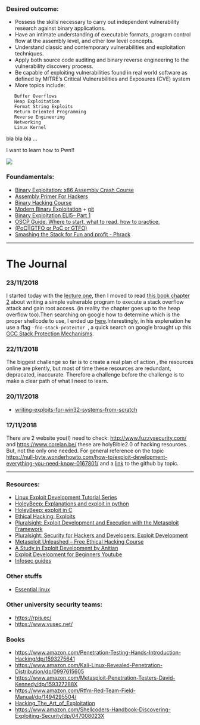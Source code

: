 ### Desired outcome:
- Possess the skills necessary to carry out independent vulnerability research
against binary applications.
- Have an intimate understanding of executable formats, program control flow at
the assembly level, and other low level concepts.
- Understand classic and contemporary vulnerabilities and exploitation techniques.
- Apply both source code auditing and binary reverse engineering to the
vulnerability discovery process.
- Be capable of exploiting vulnerabilities found in real world software as defined by
MITRE’s Critical Vulnerabilities and Exposures (CVE) system
- More topics include:
 ```
    Buffer Overflows
    Heap Exploitation
    Format String Exploits
    Return Oriented Programming
    Reverse Engineering
    Networking
    Linux Kernel
```
bla bla bla ... 

I want to learn how to Pwn!! 

![](https://vignette.wikia.nocookie.net/villains/images/4/4a/Wiki-logo.jpg)

### Foundamentals:
- [Binary Exploitation: x86 Assembly Crash Course](https://www.youtube.com/watch?v=75gBFiFtAb8)
- [Assembly Primer For Hackers ](https://www.youtube.com/watch?v=K0g-twyhmQ4)
- [Binary Hacking Course](http://www.liveoverflow.com/binary_hacking/)
- [Modern Binary Exploitation](http://security.cs.rpi.edu/courses/binexp-spring2015/) + [git](https://github.com/RPISEC/MBE)
- [Binary Exploitation ELI5– Part 1](https://hackernoon.com/binary-exploitation-eli5-part-1-9bc23855a3d8)
- [OSCP Guide. Where to start, what to read, how to practice.](https://blog.acheremisov.com/2018/01/oscp-guide-where-to-start-what-to-read-how-to-practice/)
- [(PoC||GTFO or PoC or GTFO)](https://www.alchemistowl.org/pocorgtfo/)
- [Smashing the Stack for Fun and  profit - Phrack](http://phrack.org/issues/49/14.html)

***
# The Journal
### 23/11/2018
I started today with the [lecture one](http://security.cs.rpi.edu/courses/binexp-spring2015/lectures/1/01_lecture.pdf), then I moved to read [this book chapter 2](https://repo.zenk-security.com/Techniques%20d.attaques%20%20.%20%20Failles/EN-Hacking_The_Art_of_Exploitation%201.pdf) about writing a simple vulnerable program to execute a stack overflow attack and gain root access. (in reality the chapter goes up to the heap overflow too).Then searching on google how to determine which is the proper shellcode to use, I ended up [here](https://dhavalkapil.com/blogs/Shellcode-Injection/).Interestingly, in his explenation he use a flag ```-fno-stack-protector ```, a quick search on google brought up this [GCC Stack Protection Mechanisms](https://security.stackexchange.com/questions/158609/how-is-the-stack-protection-enforced-in-a-binary).

### 22/11/2018
The biggest challenge so far is to create a real plan of action , the resources online are pkently, but most of time these resources are redundant, depracated, inaccurate. Therefore a challenge before the challenge is to make a clear path of what I need to learn.


### 20/11/2018
- [writing-exploits-for-win32-systems-from-scratch](https://www.nccgroup.trust/uk/about-us/newsroom-and-events/blogs/2016/june/writing-exploits-for-win32-systems-from-scratch/)

### 17/11/2018
There are 2 website you(I) need to check: http://www.fuzzysecurity.com/ and https://www.corelan.be/ these are holyBible2.0 of hacking resources. But, not the only one needed. For general reference on the topic https://null-byte.wonderhowto.com/how-to/exploit-development-everything-you-need-know-0167801/ and a [link](https://github.com/topics/exploit-development) to the github by topic.


***

### Resources: 
- [Linux Exploit Development Tutorial Series](http://www.fuzzysecurity.com/tutorials.html) 
- [HoleyBeep: Explanations and exploit in python](https://sigint.sh/#/holeybeep)
- [HoleyBeep: exploit in C](https://gist.github.com/fkt/5f8f9560ef54e11ff7df8bec09dc8f9a)
- [Ethical Hacking: Exploits](https://www.lynda.com/Linux-tutorials/Ethical-Hacking-Exploits/512724-2.html)
- [Pluralsight: Exploit Development and Execution with the Metasploit Framework](https://www.pluralsight.com/courses/exploit-development-execution-metasploit-framework)
- [Pluralsight: Security for Hackers and Developers: Exploit Development ](https://www.pluralsight.com/courses/exploit-development-security-hackers-developers)
- [Metasploit Unleashed – Free Ethical Hacking Course](https://www.offensive-security.com/metasploit-unleashed/)
- [A Study in Exploit Development by Anitian](https://www.anitian.com/a-study-in-exploit-development-part-1-setup-and-proof-of-concept/)
- [Exploit Development for Beginners Youtube](https://www.youtube.com/watch?v=tVDuuz60KKc)
- [Infosec guides](https://bitvijays.github.io/#)

### Other stuffs
- [Essential linux](https://bitvijays.github.io/LFF-ESS-P0B-LinuxEssentials.html)

### Other university security teams:
 - https://rpis.ec/
 - https://www.vusec.net/
 
### Books
- https://www.amazon.com/Penetration-Testing-Hands-Introduction-Hacking/dp/1593275641
- https://www.amazon.com/Kali-Linux-Revealed-Penetration-Distribution/dp/0997615605
- https://www.amazon.com/Metasploit-Penetration-Testers-David-Kennedy/dp/159327288X
- https://www.amazon.com/Rtfm-Red-Team-Field-Manual/dp/1494295504/
- [Hacking_The_Art_of_Exploitation](https://repo.zenk-security.com/Techniques%20d.attaques%20%20.%20%20Failles/EN-Hacking_The_Art_of_Exploitation%201.pdf)
- https://www.amazon.com/Shellcoders-Handbook-Discovering-Exploiting-Security/dp/047008023X
